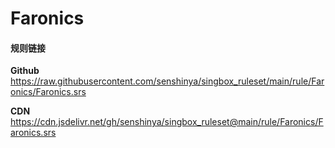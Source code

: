 # Faronics

#### 规则链接

**Github**
https://raw.githubusercontent.com/senshinya/singbox_ruleset/main/rule/Faronics/Faronics.srs

**CDN**
https://cdn.jsdelivr.net/gh/senshinya/singbox_ruleset@main/rule/Faronics/Faronics.srs